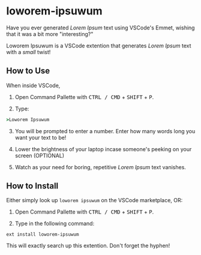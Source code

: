 # loworem-ipsuwum

Have you ever generated *Lorem Ipsum* text using VSCode's Emmet, wishing that it was a bit more "interesting?"

Loworem Ipsuwum is a VSCode extention that generates *Lorem Ipsum* text with a *small* twist!

## How to Use

When inside VSCode,

1. Open Command Pallette with <kbd>CTRL / CMD</kbd> + <kbd>SHIFT</kbd> + <kbd>P</kbd>.

2. Type:

```cmd
>Loworem Ipsuwum
```

3. You will be prompted to enter a number. Enter how many words long you want your text to be!

4. Lower the brightness of your laptop incase someone's peeking on your screen (OPTIONAL)

5. Watch as your need for boring, repetitive *Lorem Ipsum* text vanishes.

## How to Install

Either simply look up `loworem ipsuwum` on the VSCode marketplace, OR:

1. Open Command Pallette with <kbd>CTRL / CMD</kbd> + <kbd>SHIFT</kbd> + <kbd>P</kbd>.

2. Type in the following command:

```
ext install loworem-ipsuwum
```

This will exactly search up this extention. Don't forget the hyphen!
